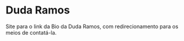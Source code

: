 # Duda Ramos

Site para o link da Bio da Duda Ramos, com redirecionamento para os meios de contatá-la.
